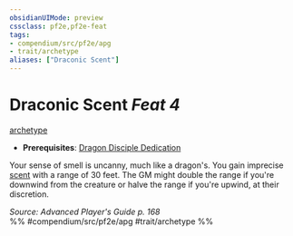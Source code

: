 ```yaml
---
obsidianUIMode: preview
cssclass: pf2e,pf2e-feat
tags:
- compendium/src/pf2e/apg
- trait/archetype
aliases: ["Draconic Scent"]
---
```

# Draconic Scent  *Feat 4*  
[archetype](../../Rules/traits/archetype.md)  

- **Prerequisites**: [Dragon Disciple Dedication](dragon-disciple-dedication-apg.md)

Your sense of smell is uncanny, much like a dragon's. You gain imprecise [scent](../../Rules/abilities/scent.md) with a range of 30 feet. The GM might double the range if you're downwind from the creature or halve the range if you're upwind, at their discretion.

*Source: Advanced Player's Guide p. 168*  
%% #compendium/src/pf2e/apg #trait/archetype %%
